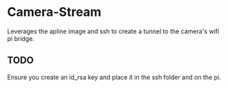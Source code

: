 # Camera-Stream

Leverages the apline image and ssh to create a tunnel to the camera's wifi pi bridge.

## TODO

Ensure you create an id_rsa key and place it in the ssh folder and on the pi.